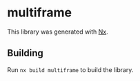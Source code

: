 # multiframe

This library was generated with [Nx](https://nx.dev).

## Building

Run `nx build multiframe` to build the library.
